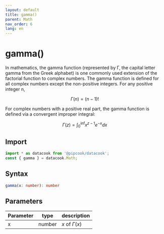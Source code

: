 ```yaml
---
layout: default
title: gamma()
parent: Math
nav_order: 6
lang: en
---
```

# gamma()

In mathematics, the gamma function (represented by Γ, the capital letter gamma from the Greek alphabet) is one commonly used extension of the factorial function to complex numbers. The gamma function is defined for all complex numbers except the non-positive integers. For any positive integer n,

$$
\Gamma(n) = (n - 1)!
$$


For complex numbers with a positive real part, the gamma function is defined via a convergent improper integral:

$$
\Gamma(z) = \int_0^\inf x^{z-1}e^{-x} dx
$$


## Import

```typescript
import * as datacook from '@pipcook/datacook';
const { gamma } = datacook.Math;
```

## Syntax

```typescript
gamma(x: number): number 
```

## Parameters

| Parameter |        type        | description                                                         |
| :-------- | :-----------------: | :------------------------------------------------------------------ |
| x    | number | $x$ of $\Gamma(x)$ | 








 

